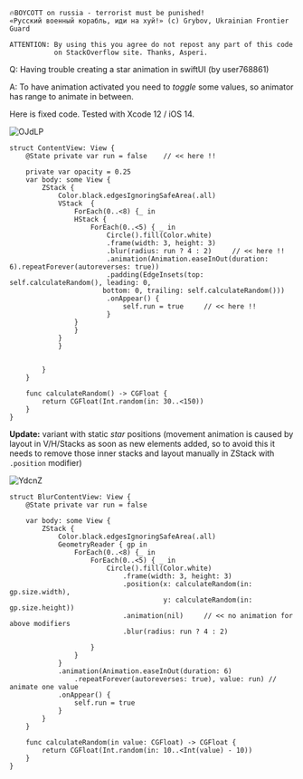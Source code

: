 ```
🔥BOYCOTT on russia - terrorist must be punished!
«Русский военный корабль, иди на хуй!» (c) Grybov, Ukrainian Frontier Guard

ATTENTION: By using this you agree do not repost any part of this code
           on StackOverflow site. Thanks, Asperi.
```

Q: Having trouble creating a star animation in swiftUI (by user768861)

A: To have animation activated you need to *toggle* some values, so animator has range to animate in between.

Here is fixed code. Tested with Xcode 12 / iOS 14.

![OJdLP](https://user-images.githubusercontent.com/62171579/179243029-3a7b1f2e-ab25-4a12-873c-b69ae56dd3b5.gif)

```
struct ContentView: View {
    @State private var run = false    // << here !!

    private var opacity = 0.25
    var body: some View {
        ZStack {
            Color.black.edgesIgnoringSafeArea(.all)
            VStack  {
                ForEach(0..<8) {_ in
                HStack {
                    ForEach(0..<5) { _ in
                        Circle().fill(Color.white)
                        .frame(width: 3, height: 3)
                        .blur(radius: run ? 4 : 2)     // << here !!
                        .animation(Animation.easeInOut(duration: 6).repeatForever(autoreverses: true))
                        .padding(EdgeInsets(top: self.calculateRandom(), leading: 0,
                       bottom: 0, trailing: self.calculateRandom()))
                        .onAppear() {
                            self.run = true     // << here !!
                        }
                }
                }
            }
            }


        }
    }

    func calculateRandom() -> CGFloat {
        return CGFloat(Int.random(in: 30..<150))
    }
}
```

**Update:** variant with static *star* positions (movement animation is caused by layout in V/H/Stacks as soon as new elements added, so to avoid this it needs to remove those inner stacks and layout manually in ZStack with `.position` modifier)

![YdcnZ](https://user-images.githubusercontent.com/62171579/179243052-31046841-939e-42a5-a71a-4e2b184ff9da.gif)

```
struct BlurContentView: View {
    @State private var run = false
    
    var body: some View {
        ZStack {
            Color.black.edgesIgnoringSafeArea(.all)
            GeometryReader { gp in
                ForEach(0..<8) {_ in
                    ForEach(0..<5) { _ in
                        Circle().fill(Color.white)
                            .frame(width: 3, height: 3)
                            .position(x: calculateRandom(in: gp.size.width),
                                      y: calculateRandom(in: gp.size.height))
                            .animation(nil)     // << no animation for above modifiers
                            .blur(radius: run ? 4 : 2)
                        
                    }
                }
            }
            .animation(Animation.easeInOut(duration: 6)
                .repeatForever(autoreverses: true), value: run) // animate one value
            .onAppear() {
                self.run = true
            }
        }
    }
    
    func calculateRandom(in value: CGFloat) -> CGFloat {
        return CGFloat(Int.random(in: 10..<Int(value) - 10))
    }
}
```
